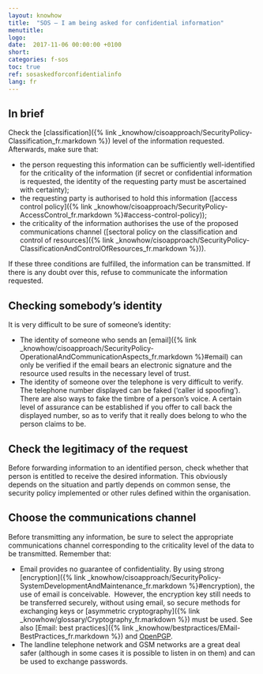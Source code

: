 ```yaml
---
layout: knowhow
title:  "SOS – I am being asked for confidential information"
menutitle:
logo:
date:  2017-11-06 00:00:00 +0100
short:
categories: f-sos
toc: true
ref: sosaskedforconfidentialinfo
lang: fr
---
```


## In brief
Check the [classification]({% link _knowhow/cisoapproach/SecurityPolicy-Classification_fr.markdown %}) level of the information requested. Afterwards, make sure that:

* the person requesting this information can be sufficiently well-identified for the criticality of the information (if secret or confidential information is requested, the identity of the requesting party must be ascertained with certainty);
* the requesting party is authorised to hold this information ([access control policy]({% link _knowhow/cisoapproach/SecurityPolicy-AccessControl_fr.markdown %}#access-control-policy));
* the criticality of the information authorises the use of the proposed communications channel ([sectoral policy on the classification and control of resources]({% link _knowhow/cisoapproach/SecurityPolicy-ClassificationAndControlOfResources_fr.markdown %})).

If these three conditions are fulfilled, the information can be transmitted. If there is any doubt over this, refuse to communicate the information requested.

## Checking somebody’s identity
It is very difficult to be sure of someone’s identity:

* The identity of someone who sends an [email]({% link _knowhow/cisoapproach/SecurityPolicy-OperationalAndCommunicationAspects_fr.markdown %}#email) can only be verified if the email bears an electronic signature and the resource used results in the necessary level of trust.
* The identity of someone over the telephone is very difficult to verify. The telephone number displayed can be faked (‘caller id spoofing’). There are also ways to fake the timbre of a person’s voice. A certain level of assurance can be established if you offer to call back the displayed number, so as to verify that it really does belong to who the person claims to be.

## Check the legitimacy of the request
Before forwarding information to an identified person, check whether that person is entitled to receive the desired information. This obviously depends on the situation and partly depends on common sense, the security policy implemented or other rules defined within the organisation.

## Choose the communications channel
Before transmitting any information, be sure to select the appropriate communications channel corresponding to the criticality level of the data to be transmitted. Remember that:

* Email provides no guarantee of confidentiality. By using strong [encryption]({% link _knowhow/cisoapproach/SecurityPolicy-SystemDevelopmentAndMaintenance_fr.markdown %}#encryption), the use of email is conceivable.  However, the encryption key still needs to be transferred securely, without using email, so secure methods for exchanging keys or [asymmetric cryptography]({% link _knowhow/glossary/Cryptography_fr.markdown %}) must be used. See also [Email: best practices]({% link _knowhow/bestpractices/EMail-BestPractices_fr.markdown %}) and [OpenPGP](https://www.openpgp.org).
* The landline telephone network and GSM networks are a great deal safer (although in some cases it is possible to listen in on them) and can be used to exchange passwords.
